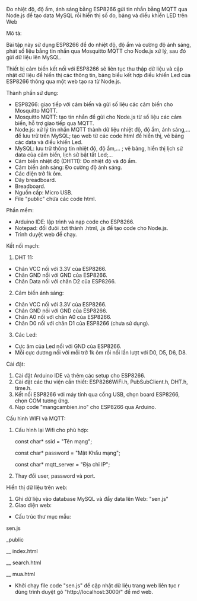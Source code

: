 ﻿Đo nhiệt độ, độ ẩm, ánh sáng bằng ESP8266 gửi tin nhắn bằng MQTT qua Node.js để tạo data MySQL rồi hiển thị số đo, bảng và điều khiển LED trên Web 

Mô tả:

Bài tập này sử dụng ESP8266 để đo nhiệt độ, độ ẩm và cường độ ánh sáng, phát số liệu bằng tin nhắn qua Mosquitto MQTT cho Node.js xử lý, sau đó gửi dữ liệu lên MySQL.
 
Thiết bị cảm biến kết nối với ESP8266 sẽ liên tục thu thập dữ liệu và cập nhật dữ liệu để hiển thị các thông tin, bảng biểu kết hợp điều khiển Led của ESP8266 thông qua một web tạo ra từ Node.js.

Thành phần sử dụng:

* ESP8266: giao tiếp với cảm biến và gửi số liệu các cảm biến cho Mosquitto MQTT.
* Mosquitto MQTT: tạo tin nhắn để gửi cho Node.js từ số liệu các cảm biến, hỗ trợ giao tiếp qua MQTT.
* Node.js: xử lý tin nhắn MQTT thành dữ liệu nhiệt độ, độ ẩm, ánh sáng,... để lưu trữ trên MySQL; tạo web từ các code html để hiển thị, vẽ bảng các data và điều khiển Led.
* MySQL: lưu trữ thông tin nhiệt độ, độ ẩm,... ; vẽ bảng, hiển thị lịch sử data của cảm biến, lịch sử bật tắt Led;...
* Cảm biến nhiệt độ (DHT11): Đo nhiệt độ và độ ẩm.
* Cảm biến ánh sáng: Đo cường độ ánh sáng.
* Các điện trở 1k ôm.
* Dây breadboard.
* Breadboard.
* Nguồn cấp: Micro USB.
* File "public" chứa các code html.
  
Phần mềm:
* Arduino IDE: lập trình và nạp code cho ESP8266.
* Notepad: đổi đuôi .txt thành .html, .js để tạo code cho Node.js.
* Trình duyệt web để chạy.

Kết nối mạch:

1. DHT 11:
* Chân VCC nối với 3.3V của ESP8266.
* Chân GND nối với GND của ESP8266.
* Chân Data nối với chân D2 của ESP8266.
  
2. Cảm biến ánh sáng:
* Chân VCC nối với 3.3V của ESP8266.
* Chân GND nối với GND của ESP8266.
* Chân A0 nối với chân A0 của ESP8266.
* Chân D0 nối với chân D1 của ESP8266 (chưa sử dụng).

3. Các Led:
* Cực âm của Led nối với GND của ESP8266.
* Mỗi cực dương nối với mỗi trở 1k ôm rồi nối lần lượt với D0, D5, D6, D8.

Cài đặt:
1. Cài đặt Arduino IDE và thêm các setup cho ESP8266.
2. Cài đặt các thư viện cần thiết: ESP8266WiFi.h, PubSubClient.h, DHT.h, time.h.
3. Kết nối ESP8266 với máy tính qua cổng USB, chọn board ESP8266, chọn COM tương ứng.
4. Nạp code "mangcambien.ino" cho ESP8266 qua Arduino.

Cấu hình WIFI và MQTT:
        
1. Cấu hình lại Wifi cho phù hợp:

    const char* ssid = "Tên mạng"; 

    const char* password = "Mật Khẩu mạng";

    const char* mqtt_server = "Địa chỉ IP";

2. Thay đổi user, password và port.

Hiển thị dữ liệu trên web:

1. Ghi dữ liệu vào database MySQL và đẩy data lên Web: "sen.js"
2. Giao diện web:
* Cấu trúc thư mục mẫu:
  
sen.js

_public

__ index.html

__ search.html

__ mua.html

* Khởi chạy file code "sen.js" để cập nhật dữ liệu trang web liên tục r dùng trình duyệt gõ "http://localhost:3000/" để mở web.
